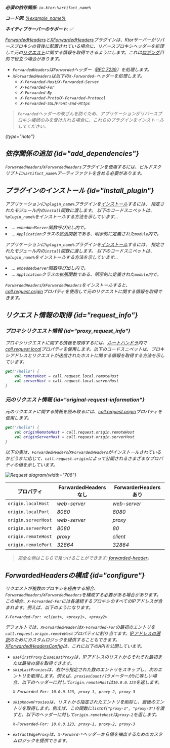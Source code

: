 [//]: # (title: フォワードヘッダー)

<show-structure for="chapter" depth="2"/>
<primary-label ref="server-plugin"/>

<var name="artifact_name" value="ktor-server-forwarded-header"/>
<var name="package_name" value="io.ktor.server.plugins.forwardedheaders"/>

<tldr>
<p>
<b>必須の依存関係</b>: <code>io.ktor:%artifact_name%</code>
</p>
<var name="example_name" value="forwarded-header"/>
<p>
    <b>コード例</b>:
    <a href="https://github.com/ktorio/ktor-documentation/tree/%ktor_version%/codeSnippets/snippets/%example_name%">
        %example_name%
    </a>
</p>
<p>
    <b><Links href="/ktor/server-native" summary="KtorはKotlin/Nativeをサポートしており、追加のランタイムや仮想マシンなしでサーバーを実行できます。">ネイティブサーバー</Links>のサポート</b>: ✅
</p>
</tldr>

[ForwardedHeaders](https://api.ktor.io/ktor-server-forwarded-header/io.ktor.server.plugins.forwardedheaders/-forwarded-headers.html)と[XForwardedHeaders](https://api.ktor.io/ktor-server-forwarded-header/io.ktor.server.plugins.forwardedheaders/-x-forwarded-headers.html)プラグインは、Ktorサーバーがリバースプロキシの背後に配置されている場合に、リバースプロキシヘッダーを処理して元の[リクエスト](server-requests.md)に関する情報を取得できるようにします。これは[ロギング](server-logging.md)目的で役立つ場合があります。

*   `ForwardedHeaders`は`Forwarded`ヘッダー（[RFC 7239](https://tools.ietf.org/html/rfc7239)）を処理します。
*   `XForwardedHeaders`は以下の`X-Forwarded-`ヘッダーを処理します。
    *   `X-Forwarded-Host`/`X-Forwarded-Server`
    *   `X-Forwarded-For`
    *   `X-Forwarded-By`
    *   `X-Forwarded-Proto`/`X-Forwarded-Protocol`
    *   `X-Forwarded-SSL`/`Front-End-Https`

> `Forwarded`ヘッダーの改ざんを防ぐため、アプリケーションがリバースプロキシ接続のみを受け入れる場合に、これらのプラグインをインストールしてください。
>
{type="note"}

## 依存関係の追加 {id="add_dependencies"}
`ForwardedHeaders`/`XForwardedHeaders`プラグインを使用するには、ビルドスクリプトに`%artifact_name%`アーティファクトを含める必要があります。

<Tabs group="languages">
    <TabItem title="Gradle (Kotlin)" group-key="kotlin">
        <code-block lang="Kotlin" code="            implementation(&quot;io.ktor:%artifact_name%:$ktor_version&quot;)"/>
    </TabItem>
    <TabItem title="Gradle (Groovy)" group-key="groovy">
        <code-block lang="Groovy" code="            implementation &quot;io.ktor:%artifact_name%:$ktor_version&quot;"/>
    </TabItem>
    <TabItem title="Maven" group-key="maven">
        <code-block lang="XML" code="            &lt;dependency&gt;&#10;                &lt;groupId&gt;io.ktor&lt;/groupId&gt;&#10;                &lt;artifactId&gt;%artifact_name%-jvm&lt;/artifactId&gt;&#10;                &lt;version&gt;${ktor_version}&lt;/version&gt;&#10;            &lt;/dependency&gt;"/>
    </TabItem>
</Tabs>

## プラグインのインストール {id="install_plugin"}

<Tabs>
<TabItem title="ForwardedHeader">

<var name="plugin_name" value="ForwardedHeaders"/>
<p>
    アプリケーションに<code>%plugin_name%</code>プラグインを<a href="#install">インストール</a>するには、
    指定された<Links href="/ktor/server-modules" summary="モジュールを使用すると、ルートをグループ化してアプリケーションを構造化できます。">モジュール</Links>内の<code>install</code>関数に渡します。
    以下のコードスニペットは、<code>%plugin_name%</code>をインストールする方法を示しています...
</p>
<list>
    <li>
        ... <code>embeddedServer</code>関数呼び出し内で。
    </li>
    <li>
        ... <code>Application</code>クラスの拡張関数である、明示的に定義された<code>module</code>内で。
    </li>
</list>
<Tabs>
    <TabItem title="embeddedServer">
        <code-block lang="kotlin" code="            import io.ktor.server.engine.*&#10;            import io.ktor.server.netty.*&#10;            import io.ktor.server.application.*&#10;            import %package_name%.*&#10;&#10;            fun main() {&#10;                embeddedServer(Netty, port = 8080) {&#10;                    install(%plugin_name%)&#10;                    // ...&#10;                }.start(wait = true)&#10;            }"/>
    </TabItem>
    <TabItem title="module">
        <code-block lang="kotlin" code="            import io.ktor.server.application.*&#10;            import %package_name%.*&#10;            // ...&#10;            fun Application.module() {&#10;                install(%plugin_name%)&#10;                // ...&#10;            }"/>
    </TabItem>
</Tabs>

</TabItem>

<TabItem title="XForwardedHeader">

<var name="plugin_name" value="XForwardedHeaders"/>
<p>
    アプリケーションに<code>%plugin_name%</code>プラグインを<a href="#install">インストール</a>するには、
    指定された<Links href="/ktor/server-modules" summary="モジュールを使用すると、ルートをグループ化してアプリケーションを構造化できます。">モジュール</Links>内の<code>install</code>関数に渡します。
    以下のコードスニペットは、<code>%plugin_name%</code>をインストールする方法を示しています...
</p>
<list>
    <li>
        ... <code>embeddedServer</code>関数呼び出し内で。
    </li>
    <li>
        ... <code>Application</code>クラスの拡張関数である、明示的に定義された<code>module</code>内で。
    </li>
</list>
<Tabs>
    <TabItem title="embeddedServer">
        <code-block lang="kotlin" code="            import io.ktor.server.engine.*&#10;            import io.ktor.server.netty.*&#10;            import io.ktor.server.application.*&#10;            import %package_name%.*&#10;&#10;            fun main() {&#10;                embeddedServer(Netty, port = 8080) {&#10;                    install(%plugin_name%)&#10;                    // ...&#10;                }.start(wait = true)&#10;            }"/>
    </TabItem>
    <TabItem title="module">
        <code-block lang="kotlin" code="            import io.ktor.server.application.*&#10;            import %package_name%.*&#10;            // ...&#10;            fun Application.module() {&#10;                install(%plugin_name%)&#10;                // ...&#10;            }"/>
    </TabItem>
</Tabs>

</TabItem>
</Tabs>

`ForwardedHeaders`/`XForwardedHeaders`をインストールすると、[call.request.origin](#request_info)プロパティを使用して元のリクエストに関する情報を取得できます。

## リクエスト情報の取得 {id="request_info"}

### プロキシリクエスト情報 {id="proxy_request_info"}

プロキシリクエストに関する情報を取得するには、[ルートハンドラ](server-routing.md#define_route)内で[call.request.local](https://api.ktor.io/ktor-server-core/io.ktor.server.request/-application-request/local.html)プロパティを使用します。以下のコードスニペットは、プロキシアドレスとリクエストが送信されたホストに関する情報を取得する方法を示しています。

```kotlin
get("/hello") {
    val remoteHost = call.request.local.remoteHost
    val serverHost = call.request.local.serverHost
}
```

### 元のリクエスト情報 {id="original-request-information"}

元のリクエストに関する情報を読み取るには、[call.request.origin](https://api.ktor.io/ktor-server-core/io.ktor.server.plugins/origin.html)プロパティを使用します。

```kotlin
get("/hello") {
    val originRemoteHost = call.request.origin.remoteHost
    val originServerHost = call.request.origin.serverHost
}
```

以下の表は、`ForwardedHeaders`/`XForwardedHeaders`がインストールされているかどうかに応じて、`call.request.origin`によって公開されるさまざまなプロパティの値を示しています。

![Request diagram](forwarded-headers.png){width="706"}

| プロパティ               | ForwardedHeadersなし | ForwarderHeadersあり |
|------------------------|--------------------------|-----------------------|
| `origin.localHost`     | _web-server_             | _web-server_          |
| `origin.localPort`     | _8080_                   | _8080_                |
| `origin.serverHost`    | _web-server_             | _proxy_               |
| `origin.serverPort`    | _8080_                   | _80_                  |
| `origin.remoteHost`    | _proxy_                  | _client_              |
| `origin.remotePort`    | _32864_                  | _32864_               |

> 完全な例はこちらで見つけることができます: [forwarded-header](https://github.com/ktorio/ktor-documentation/tree/%ktor_version%/codeSnippets/snippets/forwarded-header)。

## ForwardedHeadersの構成 {id="configure"}

リクエストが複数のプロキシを経由する場合、`ForwardedHeaders`/`XForwardedHeaders`を構成する必要がある場合があります。この場合、`X-Forwarded-For`には各連続するプロキシのすべてのIPアドレスが含まれます。例えば、以下のようになります。

```HTTP
X-Forwarded-For: <client>, <proxy1>, <proxy2>
```

デフォルトでは、`XForwardedHeader`は`X-Forwarded-For`の最初のエントリを`call.request.origin.remoteHost`プロパティに割り当てます。[IPアドレスの選択](https://developer.mozilla.org/en-US/docs/Web/HTTP/Headers/X-Forwarded-For#selecting_an_ip_address)のためにカスタムロジックを提供することもできます。[XForwardedHeadersConfig](https://api.ktor.io/ktor-server-forwarded-header/io.ktor.server.plugins.forwardedheaders/-x-forwarded-headers-config/index.html)は、これに以下のAPIを公開しています。

*   `useFirstProxy`と`useLastProxy`は、IPアドレスのリストからそれぞれ最初または最後の値を取得できます。
*   `skipLastProxies`は、右から指定された数のエントリをスキップし、次のエントリを取得します。例えば、`proxiesCount`パラメーターが`3`に等しい場合、以下のヘッダーに対して`origin.remoteHost`は`10.0.0.123`を返します。
    ```HTTP
    X-Forwarded-For: 10.0.0.123, proxy-1, proxy-2, proxy-3
    ```
*   `skipKnownProxies`は、リストから指定されたエントリを削除し、最後のエントリを取得します。例えば、この関数に`listOf("proxy-1", "proxy-3")`を渡すと、以下のヘッダーに対して`origin.remoteHost`は`proxy-2`を返します。
    ```HTTP
    X-Forwarded-For: 10.0.0.123, proxy-1, proxy-2, proxy-3
    ```
*   `extractEdgeProxy`は、`X-Forward-*`ヘッダーから値を抽出するためのカスタムロジックを提供できます。